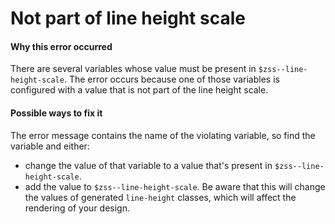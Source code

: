 # Not part of line height scale

#### Why this error occurred

There are several variables whose value must be present in `$zss--line-height-scale`. The error
occurs because one of those variables is configured with a value that is not part of the line height scale.

#### Possible ways to fix it

The error message contains the name of the violating variable, so find the variable and either:

- change the value of that variable to a value that's present in `$zss--line-height-scale`.
- add the value to `$zss--line-height-scale`. Be aware that this will change the values of 
generated `line-height` classes, which will affect the rendering of your design.
